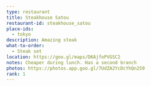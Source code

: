 ```yaml
---
type: restaurant
title: Steakhouse Satou
restaurant-id: steakhouse_satou
place-ids:
  - tokyo
description: Amazing steak
what-to-order:
  - Steak set
location: https://goo.gl/maps/DKAjfoPVGSC2
notes: Cheaper during lunch. Has a second branch
photos: https://photos.app.goo.gl/7UdZA2YcDcYhQn2S9
rank: 1
---
```

